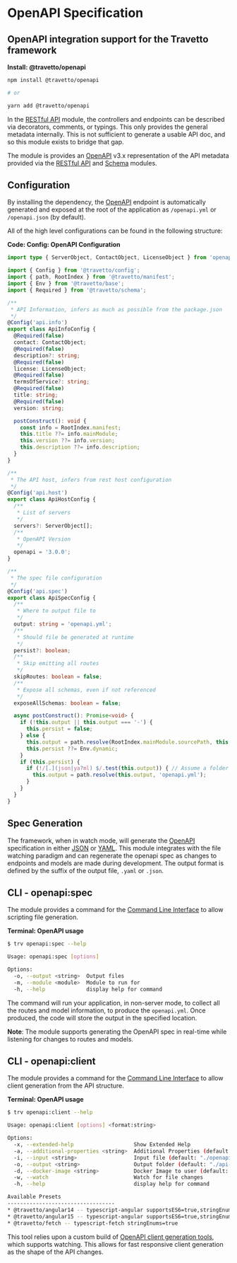 <!-- This file was generated by @travetto/doc and should not be modified directly -->
<!-- Please modify https://github.com/travetto/travetto/tree/main/module/openapi/DOC.tsx and execute "npx trv doc" to rebuild -->
# OpenAPI Specification

## OpenAPI integration support for the Travetto framework

**Install: @travetto/openapi**
```bash
npm install @travetto/openapi

# or

yarn add @travetto/openapi
```

In the [RESTful API](https://github.com/travetto/travetto/tree/main/module/rest#readme "Declarative api for RESTful APIs with support for the dependency injection module.") module, the controllers and endpoints can be described via decorators, comments, or typings. This only provides the general metadata internally. This is not sufficient to generate a usable API doc, and so this module exists to bridge that gap. 

The module is provides an [OpenAPI](https://github.com/OAI/OpenAPI-Specification) v3.x representation of the API metadata provided via the [RESTful API](https://github.com/travetto/travetto/tree/main/module/rest#readme "Declarative api for RESTful APIs with support for the dependency injection module.") and [Schema](https://github.com/travetto/travetto/tree/main/module/schema#readme "Data type registry for runtime validation, reflection and binding.") modules.

## Configuration
By installing the dependency, the [OpenAPI](https://github.com/OAI/OpenAPI-Specification) endpoint is automatically generated and exposed at the root of the application as `/openapi.yml` or `/openapi.json` (by default). 

All of the high level configurations can be found in the following structure:

**Code: Config: OpenAPI Configuration**
```typescript
import type { ServerObject, ContactObject, LicenseObject } from 'openapi3-ts/oas31';

import { Config } from '@travetto/config';
import { path, RootIndex } from '@travetto/manifest';
import { Env } from '@travetto/base';
import { Required } from '@travetto/schema';

/**
 * API Information, infers as much as possible from the package.json
 */
@Config('api.info')
export class ApiInfoConfig {
  @Required(false)
  contact: ContactObject;
  @Required(false)
  description?: string;
  @Required(false)
  license: LicenseObject;
  @Required(false)
  termsOfService?: string;
  @Required(false)
  title: string;
  @Required(false)
  version: string;

  postConstruct(): void {
    const info = RootIndex.manifest;
    this.title ??= info.mainModule;
    this.version ??= info.version;
    this.description ??= info.description;
  }
}

/**
 * The API host, infers from rest host configuration
 */
@Config('api.host')
export class ApiHostConfig {
  /**
   * List of servers
   */
  servers?: ServerObject[];
  /**
   * OpenAPI Version
   */
  openapi = '3.0.0';
}

/**
 * The spec file configuration
 */
@Config('api.spec')
export class ApiSpecConfig {
  /**
   * Where to output file to
   */
  output: string = 'openapi.yml';
  /**
   * Should file be generated at runtime
   */
  persist?: boolean;
  /**
   * Skip emitting all routes
   */
  skipRoutes: boolean = false;
  /**
   * Expose all schemas, even if not referenced
   */
  exposeAllSchemas: boolean = false;

  async postConstruct(): Promise<void> {
    if (!this.output || this.output === '-') {
      this.persist = false;
    } else {
      this.output = path.resolve(RootIndex.mainModule.sourcePath, this.output);
      this.persist ??= Env.dynamic;
    }
    if (this.persist) {
      if (!/[.](json|ya?ml) $/.test(this.output)) { // Assume a folder
        this.output = path.resolve(this.output, 'openapi.yml');
      }
    }
  }
}
```

## Spec Generation
The framework, when in watch mode, will generate the [OpenAPI](https://github.com/OAI/OpenAPI-Specification) specification in either [JSON](https://www.json.org) or [YAML](https://en.wikipedia.org/wiki/YAML). This module integrates with the file watching paradigm and can regenerate the openapi spec as changes to endpoints and models are made during development.  The output format is defined by the suffix of the output file, `.yaml` or `.json`.

## CLI - openapi:spec
The module provides a command for the [Command Line Interface](https://github.com/travetto/travetto/tree/main/module/cli#readme "CLI infrastructure for Travetto framework") to allow scripting file generation.

**Terminal: OpenAPI usage**
```bash
$ trv openapi:spec --help

Usage: openapi:spec [options]

Options:
  -o, --output <string>  Output files
  -m, --module <module>  Module to run for
  -h, --help             display help for command
```

The command will run your application, in non-server mode, to collect all the routes and model information, to produce the `openapi.yml`.  Once produced, the code will store the output in the specified location.

**Note**: The module supports generating the OpenAPI spec in real-time while listening for changes to routes and models.

## CLI - openapi:client
The module provides a command for the [Command Line Interface](https://github.com/travetto/travetto/tree/main/module/cli#readme "CLI infrastructure for Travetto framework") to allow client generation from the API structure.

**Terminal: OpenAPI usage**
```bash
$ trv openapi:client --help

Usage: openapi:client [options] <format:string>

Options:
  -x, --extended-help                   Show Extended Help
  -a, --additional-properties <string>  Additional Properties (default: [])
  -i, --input <string>                  Input file (default: "./openapi.yml")
  -o, --output <string>                 Output folder (default: "./api-client")
  -d, --docker-image <string>           Docker Image to user (default: "arcsine/openapi-generator:latest")
  -w, --watch                           Watch for file changes
  -h, --help                            display help for command

Available Presets
----------------------------------
* @travetto/angular14 -- typescript-angular supportsES6=true,stringEnums=true,ngVersion=14.0,fileNaming=kebab-case
* @travetto/angular15 -- typescript-angular supportsES6=true,stringEnums=true,ngVersion=15.0,fileNaming=kebab-case
* @travetto/fetch -- typescript-fetch stringEnums=true
```

This tool relies upon a custom build of [OpenAPI client generation tools](https://github.com/OpenAPITools/openapi-generator), which supports watching.  This allows for fast responsive client generation as the shape of the API changes.
